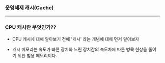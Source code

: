 ### 운영체제 캐시(Cache)
---
### CPU 캐시란 무엇인가??

* CPU 캐시에 대해 알아보기 전에 '캐시' 라는 개념에 대해 먼저 알아보자

* 캐시 메모리는 속도가 빠른 장치와 느린 장치간의 속도차에 따른 병목 현상을 줄이기 위한 범용 메모리이다.

